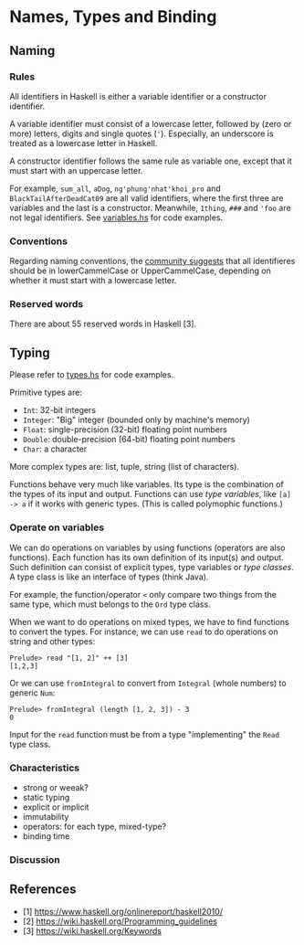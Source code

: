 # Names, Types and Binding

## Naming

### Rules

All identifiers in Haskell is either a variable identifier or a constructor identifier. 

A variable identifier must consist of a lowercase letter, followed by (zero or more) letters, digits and single quotes (`'`). Especially, an underscore is treated as a lowercase letter in Haskell.

A constructor identifier follows the same rule as variable one, except that it must start with an uppercase letter.

For example, `sum_all`, `aDog`, `ng'phung'nhat'khoi_pro` and `BlackTailAfterDeadCat09` are all valid identifiers, where the first three are variables and the last is a constructor. Meanwhile, `1thing`, `###` and `'foo` are not legal identifiers. See [variables.hs](variables.hs) for code examples.

### Conventions

Regarding naming conventions, the [community suggests](https://wiki.haskell.org/Programming_guidelines#Naming_Conventions) that all identifieres should be in lowerCammelCase or UpperCammelCase, depending on whether it must start with a lowercase letter.

### Reserved words
There are about 55 reserved words in Haskell [3].

## Typing
Please refer to [types.hs](types.hs) for code examples.

Primitive types are: 
- `Int`: 32-bit integers
- `Integer`: "Big" integer (bounded only by machine's memory)
- `Float`: single-precision (32-bit) floating point numbers
- `Double`: double-precision (64-bit) floating point numbers
- `Char`: a character

More complex types are: list, tuple, string (list of characters).

Functions behave very much like variables. Its type is the combination of the types of its input and output. Functions can use *type variables*, like `[a] -> a` if it works with generic types. (This is called polymophic functions.) 

### Operate on variables
We can do operations on variables by using functions (operators are also functions). Each function has its own definition of its input(s) and output. Such definition can consist of explicit types, type variables or *type classes*. A type class is like an interface of types (think Java).

For example, the function/operator `<` only compare two things from the same type, which must belongs to the `Ord` type class.

When we want to do operations on mixed types, we have to find functions to convert the types. For instance, we can use `read` to do operations on string and other types:
```
Prelude> read "[1, 2]" ++ [3]
[1,2,3]
```

Or we can use `fromIntegral` to convert from `Integral` (whole numbers) to generic `Num`:
```
Prelude> fromIntegral (length [1, 2, 3]) - 3
0
```

Input for the `read` function must be from a type "implementing" the `Read` type class.

### Characteristics

- strong or weeak?
- static typing
- explicit or implicit
- immutability
- operators: for each type, mixed-type?
- binding time

### Discussion

## References
- [1] https://www.haskell.org/onlinereport/haskell2010/
- [2] https://wiki.haskell.org/Programming_guidelines
- [3] https://wiki.haskell.org/Keywords